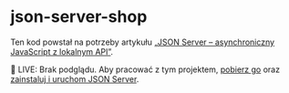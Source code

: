 # json-server-shop

Ten kod powstał na potrzeby artykułu [„JSON Server – asynchroniczny JavaScript z lokalnym API”](https://devmentor.pl/b/json-server-asynchroniczny-javascript-z-lokalnym-api).

🎯 LIVE: Brak podglądu. Aby pracować z tym projektem, [pobierz go](https://devmentor.pl/b/git-i-github-wlasne-repozytorium-clone-fork-i-pull-request#od-repozytorium-zdalnego-do-lokalnego-fork-i-clone) oraz [zainstaluj i uruchom JSON Server](https://devmentor.pl/b/json-server-asynchroniczny-javascript-z-lokalnym-api#instalacja-json-servera-i-przygotowanie-bazy-danych).
